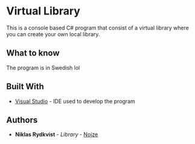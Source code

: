 # Virtual Library
This is a console based C# program that consist of a virtual library where you can create your own local library.

## What to know
The program is in Swedish lol

## Built With

* [Visual Studio](https://visualstudio.microsoft.com/) - IDE used to develop the program

## Authors

* **Niklas Rydkvist** - *Library* - [Nojze](https://github.com/Nojze)
